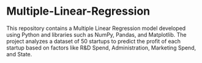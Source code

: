 # Multiple-Linear-Regression
This repository contains a Multiple Linear Regression model developed using Python and libraries such as NumPy, Pandas, and Matplotlib. The project analyzes a dataset of 50 startups to predict the profit of each startup based on factors like R&amp;D Spend, Administration, Marketing Spend, and State. 
